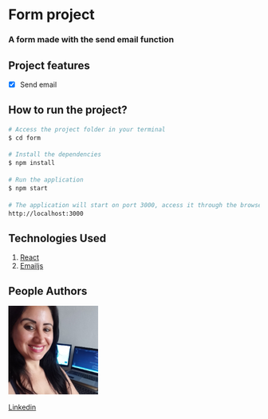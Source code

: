 # Form project

### A form made with the send email function

## Project features
- [x] Send email

## How to run the project?
```bash
# Access the project folder in your terminal
$ cd form

# Install the dependencies
$ npm install

# Run the application
$ npm start

# The application will start on port 3000, access it through the browser:
http://localhost:3000
```
## Technologies Used
1. [React](https://pt-br.reactjs.org/)
2. [Emailjs](https://www.emailjs.com/)

## People Authors

<img style="width:180px" src="./img/foto.jepg.jpg" alt="imagem da desenvolvedora">

[Linkedin](https://www.linkedin.com/in/marivane-noronha-733881208/)
